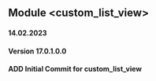 ## Module <custom_list_view>

#### 14.02.2023
#### Version 17.0.1.0.0
#### ADD Initial Commit for custom_list_view

